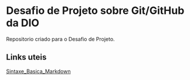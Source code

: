 # Desafio de Projeto sobre Git/GitHub da DIO
Repositorio criado para o Desafio de Projeto.

## Links uteis
[Sintaxe_Basica_Markdown](https://www.markdownguide.org/basic-syntax/)
